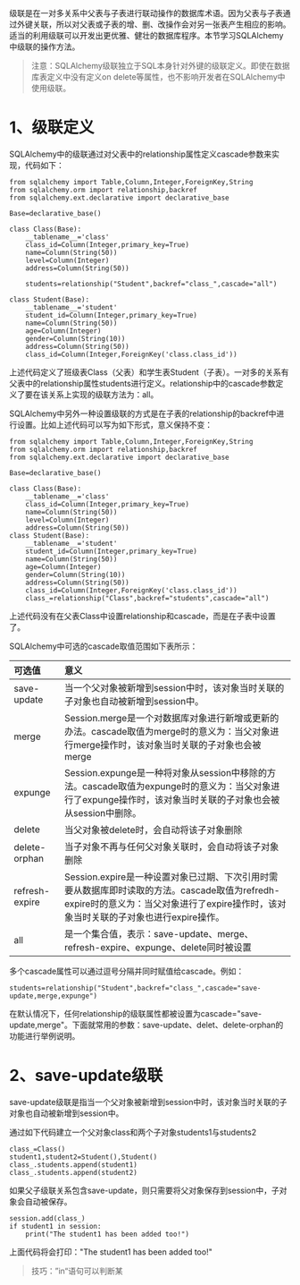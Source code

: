 级联是在一对多关系中父表与子表进行联动操作的数据库术语。因为父表与子表通过外键关联，所以对父表或子表的增、删、改操作会对另一张表产生相应的影响。适当的利用级联可以开发出更优雅、健壮的数据库程序。本节学习SQLAlchemy中级联的操作方法。

> 注意：SQLAlchemy级联独立于SQL本身针对外键的级联定义。即使在数据库表定义中没有定义on delete等属性，也不影响开发者在SQLAlchemy中使用级联。

# 1、级联定义

SQLAlchemy中的级联通过对父表中的relationship属性定义cascade参数来实现，代码如下：

```
from sqlalchemy import Table,Column,Integer,ForeignKey,String
from sqlalchemy.orm import relationship,backref
from sqlalchemy.ext.declarative import declarative_base

Base=declarative_base()

class Class(Base):
    __tablename__='class'
    class_id=Column(Integer,primary_key=True)
    name=Column(String(50))
    level=Column(Integer)
    address=Column(String(50))

    students=relationship("Student",backref="class_",cascade="all")

class Student(Base):
    __tablename__='student'
    student_id=Column(Integer,primary_key=True)
    name=Column(String(50))
    age=Column(Integer)
    gender=Column(String(10))
    address=Column(String(50))
    class_id=Column(Integer,ForeignKey('class.class_id'))
```

上述代码定义了班级表Class（父表）和学生表Student（子表）。一对多的关系有父表中的relationship属性students进行定义。relationship中的cascade参数定义了要在该关系上实现的级联方法为：all。

SQLAlchemy中另外一种设置级联的方式是在子表的relationship的backref中进行设置。比如上述代码可以写为如下形式，意义保持不变：

```
from sqlalchemy import Table,Column,Integer,ForeignKey,String
from sqlalchemy.orm import relationship,backref
from sqlalchemy.ext.declarative import declarative_base

Base=declarative_base()

class Class(Base):
    __tablename__='class'
    class_id=Column(Integer,primary_key=True)
    name=Column(String(50))
    level=Column(Integer)
    address=Column(String(50))
class Student(Base):
    __tablename__='student'
    student_id=Column(Integer,primary_key=True)
    name=Column(String(50))
    age=Column(Integer)
    gender=Column(String(10))
    address=Column(String(50))
    class_id=Column(Integer,ForeignKey('class.class_id'))
    class_=relationship("Class",backref="students",cascade="all")
```

上述代码没有在父表Class中设置relationship和cascade，而是在子表中设置了。

SQLAlchemy中可选的cascade取值范围如下表所示：

| 可选值 | 意义 |
| :--- | :--- |
| save-update | 当一个父对象被新增到session中时，该对象当时关联的子对象也自动被新增到session中。 |
| merge | Session.merge是一个对数据库对象进行新增或更新的办法。cascade取值为merge时的意义为：当父对象进行merge操作时，该对象当时关联的子对象也会被merge |
| expunge | Session.expunge是一种将对象从session中移除的方法。cascade取值为expunge时的意义为：当父对象进行了expunge操作时，该对象当时关联的子对象也会被从session中删除。 |
| delete | 当父对象被delete时，会自动将该子对象删除 |
| delete-orphan | 当子对象不再与任何父对象关联时，会自动将该子对象删除 |
| refresh-expire | Session.expire是一种设置对象已过期、下次引用时需要从数据库即时读取的方法。cascade取值为refredh-expire时的意义为：当父对象进行了expire操作时，该对象当时关联的子对象也进行expire操作。 |
| all | 是一个集合值，表示：save-update、merge、refresh-expire、expunge、delete同时被设置 |

多个cascade属性可以通过逗号分隔并同时赋值给cascade。例如：

```
students=relationship("Student",backref="class_",cascade="save-update,merge,expunge")
```

在默认情况下，任何relationship的级联属性都被设置为cascade="save-update,merge"。下面就常用的参数：save-update、delet、delete-orphan的功能进行举例说明。

# 2、save-update级联

save-update级联是指当一个父对象被新增到session中时，该对象当时关联的子对象也自动被新增到session中。

通过如下代码建立一个父对象class和两个子对象students1与students2

```
class_=Class()
student1,student2=Student(),Student()
class_.students.append(student1)
class_.students.append(student2)
```

如果父子级联关系包含save-update，则只需要将父对象保存到session中，子对象会自动被保存。

```
session.add(class_)
if student1 in session:
    print("The student1 has been added too!")
```

上面代码将会打印："The student1 has been added too!"

> 技巧：”in“语句可以判断某



